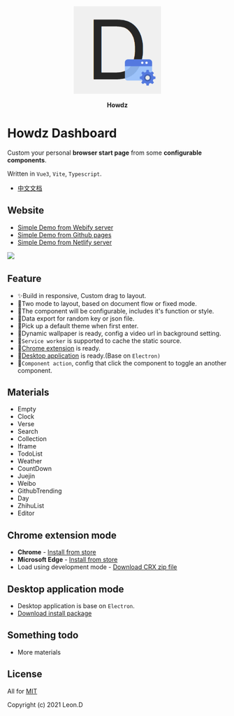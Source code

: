 <p align="center">
  <img width="200px" src="./public/favicon.png">
</p>
<p align="center"><b>Howdz</b></p>

# Howdz Dashboard

Custom your personal **browser start page** from some **configurable components**.

Written in `Vue3`, `Vite`, `Typescript`.

- <a href="https://howdz.vercel.app" target="_blank">中文文档</a>

## Website

- <a href="https://s.kongfandong.cn/" target="_blank">Simple Demo from Webify server</a>
- <a href="https://leon-kfd.github.io/Dashboard/" target="_blank">Simple Demo from Github pages</a>
- <a href="https://howdy-dashboard.netlify.app/" target="_blank">Simple Demo from Netlify server</a>

<a href="https://s.kongfandong.cn/">
  <img width="400px" src="https://i.loli.net/2021/10/10/ve8V3orUMZwSnO4.png">
</a>

## Feature

- ✨Build in responsive, Custom drag to layout.
- 💫Two mode to layout, based on document flow or fixed mode.
- 🍭The component will be configurable, includes it's function or style.
- 🍌Data export for random key or json file.
- 🎉Pick up a default theme when first enter.
- 🌟Dynamic wallpaper is ready, config a video url in background setting.
- 🚀`Service worker` is supported to cache the static source.
- 🌈[Chrome extension](#_ChromeExtension) is ready.
- 🎲[Desktop application](#_DesktopApplication) is ready.(Base on `Electron)`
- 🍦`Component action`, config that click the component to toggle an another component.

## Materials

- Empty
- Clock
- Verse
- Search
- Collection
- Iframe
- TodoList
- Weather
- CountDown
- Juejin
- Weibo
- GithubTrending
- Day
- ZhihuList
- Editor

## Chrome extension mode

<span id="_ChromeExtension"></span>

- **Chrome** - [Install from store](https://chrome.google.com/webstore/detail/howdz%E8%B5%B7%E5%A7%8B%E9%A1%B5/ggglfehkglgpenacfalffmiojghklamm/related)
- **Microsoft Edge** - [Install from store](https://microsoftedge.microsoft.com/addons/detail/howdz%E8%B5%B7%E5%A7%8B%E9%A1%B5/cgcggcdgjfmeoemmdpleinicgepijegd)
- Load using development mode - [Download CRX zip file](https://leon-kfd.github.io/Dashboard/howdz-dashboard.zip)

## Desktop application mode

<span id="_DesktopApplication"></span>

- Desktop application is base on `Electron`.
- <a href="https://github.com/leon-kfd/Dashboard/releases/tag/v1.0.1-beta.1">Download install package</a>

## Something todo

- More materials

## License

All for [MIT](https://github.com/leon-kfd/Dashboard/blob/main/LICENSE)

Copyright (c) 2021 Leon.D
